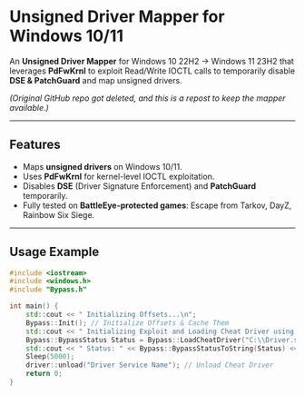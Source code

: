 # Unsigned Driver Mapper for Windows 10/11

An **Unsigned Driver Mapper** for Windows 10 22H2 → Windows 11 23H2 that leverages **PdFwKrnl** to exploit Read/Write IOCTL calls to temporarily disable **DSE & PatchGuard** and map unsigned drivers.  

*(Original GitHub repo got deleted, and this is a repost to keep the mapper available.)*

---

## Features

- Maps **unsigned drivers** on Windows 10/11.  
- Uses **PdFwKrnl** for kernel-level IOCTL exploitation.  
- Disables **DSE** (Driver Signature Enforcement) and **PatchGuard** temporarily.  
- Fully tested on **BattleEye-protected games**: Escape from Tarkov, DayZ, Rainbow Six Siege.  

---

## Usage Example

```cpp
#include <iostream>
#include <windows.h>
#include "Bypass.h"

int main() {
	std::cout << " Initializing Offsets...\n";
	Bypass::Init(); // Initialize Offsets & Cache Them
	std::cout << " Initializing Exploit and Loading Cheat Driver using PdFwKrnl...\n";
	Bypass::BypassStatus Status = Bypass::LoadCheatDriver("C:\\Driver.sys", "Driver Service Name", "C:\\Windows\\System32\\PdFwKrnl.sys", "Vuln Service Name"); // Load Cheat Driver & PdFwKrnl
	std::cout << " Status: " << Bypass::BypassStatusToString(Status) << std::endl;
	Sleep(5000);
	driver::unload("Driver Service Name"); // Unload Cheat Driver
	return 0;
}

